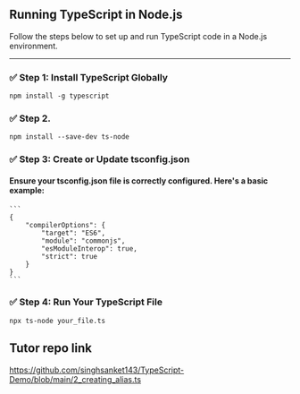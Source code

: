 ## Running TypeScript in Node.js

Follow the steps below to set up and run TypeScript code in a Node.js environment.

---

### ✅ Step 1: Install TypeScript Globally
```
npm install -g typescript
```

### ✅ Step 2. 
```
npm install --save-dev ts-node
```

### ✅ Step 3: Create or Update tsconfig.json
   #### Ensure your tsconfig.json file is correctly configured. Here's a basic example:
    ```
    {
        "compilerOptions": {
            "target": "ES6",
            "module": "commonjs",
            "esModuleInterop": true,
            "strict": true
        }
    }
    ```
### ✅ Step 4: Run Your TypeScript File
```
npx ts-node your_file.ts
```

## Tutor repo link
https://github.com/singhsanket143/TypeScript-Demo/blob/main/2_creating_alias.ts